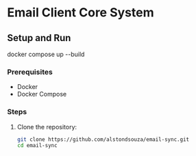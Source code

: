 # Email Client Core System

## Setup and Run

docker compose up --build


### Prerequisites
- Docker
- Docker Compose

### Steps

1. Clone the repository:
   ```sh
   git clone https://github.com/alstondsouza/email-sync.git
   cd email-sync
